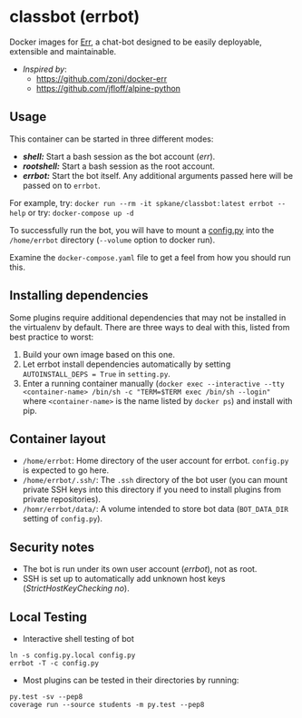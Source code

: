 # classbot (errbot)

Docker images for [Err](http://errbot.net), a chat-bot designed to be easily deployable, extensible and maintainable.

* *Inspired by*:
   * https://github.com/zoni/docker-err
   * https://github.com/jfloff/alpine-python

## Usage

This container can be started in three different modes:

* ___shell:___ Start a bash session as the bot account (*err*).
* ___rootshell:___ Start a bash session as the root account.
* ___errbot:___ Start the bot itself. Any additional arguments passed here will be passed on to `errbot`.

For example, try: `docker run --rm -it spkane/classbot:latest errbot --help`
or try: `docker-compose up -d`

To successfully run the bot, you will have to mount a [config.py](http://errbot.net/_downloads/config-template.py) into the `/home/errbot` directory (`--volume` option to docker run).

Examine the `docker-compose.yaml` file to get a feel from how you should run this.

## Installing dependencies

Some plugins require additional dependencies that may not be installed in the virtualenv by default. There are three ways to deal with this, listed from best practice to worst:

1. Build your own image based on this one.
2. Let errbot install dependencies automatically by setting `AUTOINSTALL_DEPS = True` in `setting.py`.
3. Enter a running container manually (`docker exec --interactive --tty <container-name> /bin/sh -c "TERM=$TERM exec /bin/sh --login"` where `<container-name>` is the name listed by `docker ps`) and install with pip.


## Container layout

* `/home/errbot`: Home directory of the user account for errbot. `config.py` is expected to go here.
* `/home/errbot/.ssh/`: The `.ssh` directory of the bot user (you can mount private SSH keys into this directory if you need to install plugins from private repositories).
* `/homr/errbot/data/`: A volume intended to store bot data (`BOT_DATA_DIR` setting of `config.py`).


## Security notes

* The bot is run under its own user account (*errbot*), not as root.
* SSH is set up to automatically add unknown host keys (*StrictHostKeyChecking no*).

## Local Testing

* Interactive shell testing of bot

```
ln -s config.py.local config.py
errbot -T -c config.py
```

* Most plugins can be tested in their directories by running:

```
py.test -sv --pep8
coverage run --source students -m py.test --pep8
```


